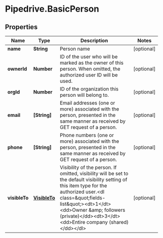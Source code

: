 # Pipedrive.BasicPerson

## Properties

Name | Type | Description | Notes
------------ | ------------- | ------------- | -------------
**name** | **String** | Person name | [optional] 
**ownerId** | **Number** | ID of the user who will be marked as the owner of this person. When omitted, the authorized user ID will be used. | [optional] 
**orgId** | **Number** | ID of the organization this person will belong to. | [optional] 
**email** | **[String]** | Email addresses (one or more) associated with the person, presented in the same manner as received by GET request of a person. | [optional] 
**phone** | **[String]** | Phone numbers (one or more) associated with the person, presented in the same manner as received by GET request of a person. | [optional] 
**visibleTo** | [**VisibleTo**](VisibleTo.md) | Visibility of the person. If omitted, visibility will be set to the default visibility setting of this item type for the authorized user.&lt;dl class&#x3D;\&quot;fields-list\&quot;&gt;&lt;dt&gt;1&lt;/dt&gt;&lt;dd&gt;Owner &amp;amp; followers (private)&lt;/dd&gt;&lt;dt&gt;3&lt;/dt&gt;&lt;dd&gt;Entire company (shared)&lt;/dd&gt;&lt;/dl&gt; | [optional] 


